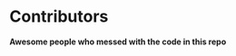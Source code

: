 # Contributors

**Awesome people who messed with the code in this repo**

<!-- readme: contributors -start -->
<!-- readme: contributors -end -->
